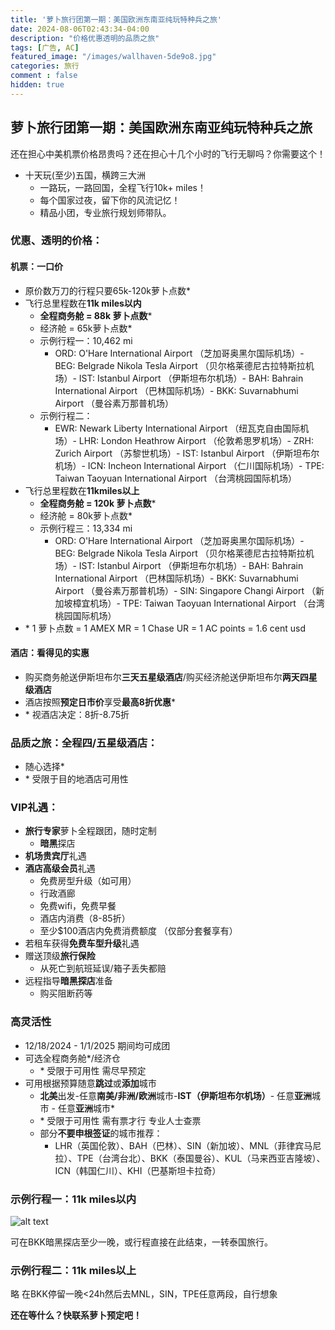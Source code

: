 ```yaml
---
title: '萝卜旅行团第一期：美国欧洲东南亚纯玩特种兵之旅'
date: 2024-08-06T02:43:34-04:00
description: "价格优惠透明的品质之旅"
tags: [广告, AC]
featured_image: "/images/wallhaven-5de9o8.jpg"
categories: 旅行
comment : false
hidden: true
---
```


## 萝卜旅行团第一期：美国欧洲东南亚纯玩特种兵之旅

还在担心中美机票价格昂贵吗？还在担心十几个小时的飞行无聊吗？你需要这个！
- 十天玩(至少)五国，横跨三大洲
  - 一路玩，一路回国，全程飞行10k+ miles！
  - 每个国家过夜，留下你的风流记忆！
  - 精品小团，专业旅行规划师带队。

### 优惠、透明的价格：

#### 机票：一口价
- 原价数万刀的行程只要65k-120k萝卜点数*
- 飞行总里程数在**11k miles以内**
  - **全程商务舱 = 88k 萝卜点数***
  - 经济舱 = 65k萝卜点数*
  - 示例行程一：10,462 mi
    - ORD: O'Hare International Airport （芝加哥奥黑尔国际机场）- BEG: Belgrade Nikola Tesla Airport （贝尔格莱德尼古拉特斯拉机场）- IST: Istanbul Airport （伊斯坦布尔机场）- BAH: Bahrain International Airport （巴林国际机场）- BKK: Suvarnabhumi Airport （曼谷素万那普机场）
  - 示例行程二：
    - EWR: Newark Liberty International Airport （纽瓦克自由国际机场）- LHR: London Heathrow Airport （伦敦希思罗机场）- ZRH: Zurich Airport （苏黎世机场）- IST: Istanbul Airport （伊斯坦布尔机场）- ICN: Incheon International Airport （仁川国际机场）- TPE: Taiwan Taoyuan International Airport （台湾桃园国际机场）
- 飞行总里程数在**11kmiles以上**
  - **全程商务舱 = 120k 萝卜点数***
  - 经济舱 = 80k萝卜点数*
  - 示例行程三：13,334 mi
    - ORD: O'Hare International Airport （芝加哥奥黑尔国际机场）- BEG: Belgrade Nikola Tesla Airport （贝尔格莱德尼古拉特斯拉机场）- IST: Istanbul Airport （伊斯坦布尔机场）- BAH: Bahrain International Airport （巴林国际机场）- BKK: Suvarnabhumi Airport （曼谷素万那普机场）- SIN: Singapore Changi Airport （新加坡樟宜机场）- TPE: Taiwan Taoyuan International Airport （台湾桃园国际机场）
- \* 1 萝卜点数 =  1 AMEX MR = 1 Chase UR = 1 AC points = 1.6 cent usd

#### 酒店：看得见的实惠
- 购买商务舱送伊斯坦布尔**三天五星级酒店**/购买经济舱送伊斯坦布尔**两天四星级酒店**
- 酒店按照**预定日市价**享受**最高8折优惠***
- \* 视酒店决定：8折-8.75折

### 品质之旅：**全程四/五星级酒店**：
- 随心选择*
- \* 受限于目的地酒店可用性

### VIP礼遇：
- **旅行专家**萝卜全程跟团，随时定制
  - **暗黑**探店
- **机场贵宾厅**礼遇
- **酒店高级会员**礼遇
  - 免费房型升级（如可用）
  - 行政酒廊
  - 免费wifi，免费早餐
  - 酒店内消费（8-85折）
  - 至少$100酒店内免费消费额度 （仅部分套餐享有）
- 若租车获得**免费车型升级**礼遇
- 赠送顶级**旅行保险**
  - 从死亡到航班延误/箱子丢失都赔
- 远程指导**暗黑探店**准备
  - 购买阻断药等

### 高灵活性
- 12/18/2024 - 1/1/2025 期间均可成团  
- 可选全程商务舱*/经济仓     
  - \* 受限于可用性 需尽早预定
- 可用根据预算随意**跳过**或**添加**城市
  - **北美**出发-任意**南美/非洲/欧洲**城市-**IST（伊斯坦布尔机场）**- 任意**亚洲**城市 - 任意**亚洲**城市*
  - \* 受限于可用性 需有票才行 专业人士查票
  - 部分**不要申根签证**的城市推荐：
    - LHR（英国伦敦）、BAH（巴林）、SIN（新加坡）、MNL（菲律宾马尼拉）、TPE（台湾台北）、BKK（泰国曼谷）、KUL（马来西亚吉隆坡）、ICN（韩国仁川）、KHI（巴基斯坦卡拉奇）

### 示例行程一：11k miles以内

![alt text](../example-itinerary.png)

可在BKK暗黑探店至少一晚，或行程直接在此结束，一转泰国旅行。
 
### 示例行程二：11k miles以上
略 在BKK停留一晚<24h然后去MNL，SIN，TPE任意两段，自行想象

**还在等什么？快联系萝卜预定吧！**